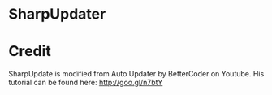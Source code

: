 # SharpUpdater

# Credit
SharpUpdate is modified from Auto Updater by BetterCoder on Youtube. His tutorial can be found here: http://goo.gl/n7btY

